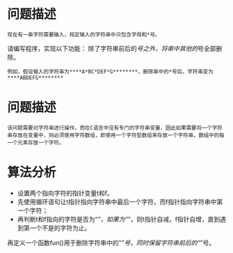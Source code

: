 # 问题描述
    现在有一串字符需要输入，规定输入的字符串中只包含字母和*号。

请编写程序，实现以下功能：
    除了字符串前后的*号之外，将串中其他的*号全部删除。

    例如，假设输入的字符串为****A*BC*DEF*G********，删除串中的*号后，字符串变为****ABDEFG********

# 问题描述
    该问题需要对字符串进行操作，而在C语言中没有专门的字符串变量，因此如果需要将一个字符串存放在变量中，则必须使用字符数组，即使用一个字符型数组来存放一个字符串，数组中的每一个元素存放一个字符。

# 算法分析
   - 设置两个指向字符的指针变量t和f。
   - 先使用循环语句让t指针指向字符串中最后一个字符，而f指针指向字符串中第一个字符；
   - 再判断t和f指向的字符是否为“*”，如果为“*”，则t指针自减，f指针自增，直到遇到第一个不是的字符为止。

再定义一个函数fun()用于删除字符串中的“*”号，同时保留字符串前后的“*”号。

